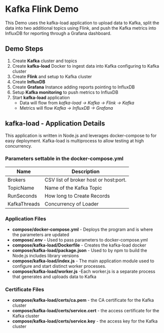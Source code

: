 # Kafka Flink Demo
This Demo uses the kafka-load application to upload data to Kafka, 
split the data into two additional topics using Flink,
and push the Kafka metrics into InfluxDB for reporting through a Grafana dashboard.


## Demo Steps
1. Create **Kafka** cluster and topics
2. Create **kafka-load** Docker to ingest data into Kafka configuring to Kafka cluster
3. Create **Flink** and setup to Kafka cluster
4. Create **InfluxDB**
5. Create **Grafana** Instance adding reports pointing to InfluxDB
6. Setup **Kafka monitoring** to push metrics to InfluxDB
7. Start **kafka-load** application
   - Data will flow from _kafka-load -> Kafka -> Flink -> Kafka_
   - Metrics will flow _Kafka -> InfluxDB -> Grafana_

## kafka-load - Application Details
This application is written in Node.js and leverages docker-compose to for easy deployment.
Kafka-load is multiprocess to allow testing at high concurrency.  
### Parameters settable in the docker-compose.yml

| Name         | Description                           |
|--------------|---------------------------------------|
| Brokers      | CSV list of broker host or host:port. |
| TopicName    | Name of the Kafka Topic               |
| RunSeconds   | How long to Create Records            |
| KafkaThreads | Concurrency of Loader                 |

### Application Files
- **compose/docker-compose.yml** - Deploys the program and is where the parameters are updated
- **compose/.env** - Used to pass parameters to docker-compose.yml
- **compose/kafka-load/Dockerfile** - Creates the kafka-load docker
- **compose/kafka-load/package.json** - Used to by npm to build the Node.js includes library versions
- **compose/kafka-load/index.js** - The main application module used to configure and start distinct worker processes.
- **compose/kafka-load/worker.js** -Each worker.js is a separate process that generates and uploads data to Kafka

### Certificate Files
- **compose/kafka-load/certs/ca.pem** - the CA certificate for the Kafka cluster
- **compose/kafka-load/certs/service.cert** - the access certificate for the Kafka cluster
- **compose/kafka-load/certs/service.key** - the access key for the Kafka cluster

